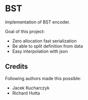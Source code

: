 # BST 

Implementation of BST encoder.

Goal of this project:

- Zero allocation fast serialization
- Be able to split definition from data 
- Easy interpolation with json


## Credits

Following authors made this possible:
- Jacek Kucharczyk
- Richard Hutta
